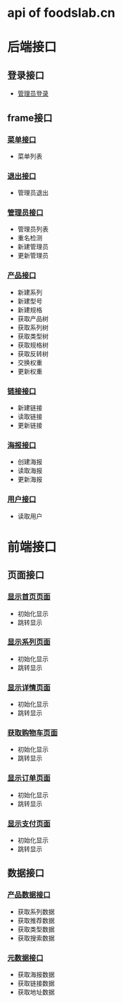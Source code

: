 # api of foodslab.cn
# 后端接口
## 登录接口
- [管理员登录](backend/login.md)
## frame接口
### [菜单接口](backend/frame.md)
- 菜单列表
### [退出接口](backend/frame.md)
- 管理员退出
### [管理员接口](backend/frame_manager.md)
- 管理员列表
- 重名检测
- 新建管理员
- 更新管理员
### [产品接口](backend/frame_product.md)
- 新建系列
- 新建型号
- 新建规格
- 获取产品树
- 获取系列树
- 获取类型树
- 获取规格树
- 获取反转树
- 交换权重
- 更新权重
### [链接接口](backend/frame_link.md)
- 新建链接
- 读取链接
- 更新链接
### [海报接口](backend/frame_poster.md)
- 创建海报
- 读取海报
- 更新海报
### [用户接口](backend/frame_user.md)
- 读取用户


# **前端接口**
## 页面接口
### [显示首页页面](frontend/index.md)
- 初始化显示
- 跳转显示
### [显示系列页面](frontend/series.md)
- 初始化显示
- 跳转显示
### [显示详情页面](frontend/detail.md)
- 初始化显示
- 跳转显示
### [获取购物车页面](frontend/cart.md)
- 初始化显示
- 跳转显示
### [显示订单页面](frontend/order.md)
- 初始化显示
- 跳转显示
### [显示支付页面](frontend/billing.md)
- 初始化显示
- 跳转显示

## 数据接口
### [产品数据接口](frontend/product.md)
- 获取系列数据
- 获取推荐数据
- 获取类型数据
- 获取搜索数据
### [元数据接口](frontend/meta.md)
- 获取海报数据
- 获取链接数据
- 获取地址数据
